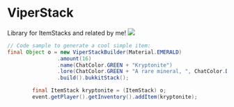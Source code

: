 # ViperStack
Library for ItemStacks and related by me!
[![](https://jitpack.io/v/TheViperShow/ViperStack.svg)](https://jitpack.io/#TheViperShow/ViperStack)

```java
// Code sample to generate a cool simple item:
final Object o = new ViperStackBuilder(Material.EMERALD)
                .amount(16)
                .name(ChatColor.GREEN + "Kryptonite")
                .lore(ChatColor.GREEN + "A rare mineral, ", ChatColor.DARK_GREEN + "it seems dangerous...")
                .build().bukkitStack();

        final ItemStack kryptonite = (ItemStack) o;
        event.getPlayer().getInventory().addItem(kryptonite);
```
